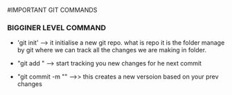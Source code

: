 #IMPORTANT GIT COMMANDS

### BIGGINER LEVEL COMMAND

- 'git init' --> it initialise a new git repo. what is repo it is the folder manage by git where we can track all the changes we are making in folder.

- "git add <filename>" --> start tracking you new changes for he next commit
- "git commit -m "<cuatom message>" -->> this creates a new versoion based on your prev changes
 